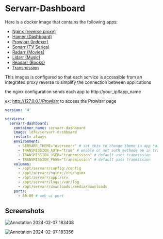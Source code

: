 # Servarr-Dashboard

Here is a docker image that contains the following apps:
- [Nginx (reverse proxy)](https://www.nginx.com/)
- [Homer (Dashboard)](https://github.com/bastienwirtz/homer)
- [Prowlarr (Indexer)](https://wiki.servarr.com/en/prowlarr)
- [Sonarr (TV Series)](https://wiki.servarr.com/en/sonarr)
- [Radarr (Movies)](https://wiki.servarr.com/en/radarr)
- [Lidarr (Music)](https://wiki.servarr.com/en/lidarr)
- [Readarr (Books)](https://wiki.servarr.com/en/readarr)
- [Transmission](https://transmissionbt.com/)

This images is configured so that each service is accessible from an integrated proxy reverse to simplify the connection between applications

the nginx configuration sends each app to http://your_ip/lapp_name

ex: <http://127.0.0.1/Prowlarr> to access the Prowlarr page

```yml
version: '4'

services:
  servarr-dashboard:
    container_name: servarr-dashboard
    image: ldfe/servarr-dashboard
    restart: always
    environment:
      - SERVARR_THEME="overseerr" # set this to change theme in app *arrs look -> https://docs.theme-park.dev/themes/sonarr/
      - TRANSMISSION_AUTH="true" # enable or not auth methode on in tranmission
      - TRANSMISSION_USER="transmission" # default user tranmission
      - TRANSMISSION_PASS="transmission" # default pass tranmission
    volumes:
      - /opt/servarr/config:/config
      - /opt/servarr/nginx:/etc/nginx
      - /opt/servarr/app:/srv
      - /opt/servarr/logs:/var/log 
      - /opt/servarr/downloads:/media/downloads
    ports:
      - 80:80 # web ui port
```

## Screenshots

![Annotation 2024-02-07 183408](https://github.com/kalibrado/servarr-dashboard/assets/51781584/7143a8bd-6a82-48b9-9022-261e03062d11)

![Annotation 2024-02-07 183356](https://github.com/kalibrado/servarr-dashboard/assets/51781584/33a80a00-442c-435b-9124-5b6ef2989408)
